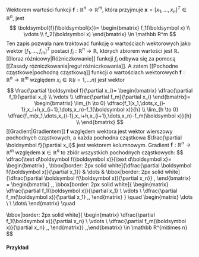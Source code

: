 Wektorem wartości funkcji $\boldsymbol{f}:\mathbb R^n\to \mathbb R^m$, która przyjmuje $\boldsymbol{x}=[x_1,\dots,x_n]^T\in\mathbb R^n$, jest
$$
\boldsymbol{f}(\boldsymbol{x})=
\begin{bmatrix}
f_1(\boldsymbol x) \\
\vdots \\
f_2(\boldsymbol x)
\end{bmatrix} \in \mathbb R^m
$$
Ten zapis pozwala nam traktować funkcję o wartościach wektorowych jako wektor $[f_1,\dots,f_m]^T$ postaci $f_i:\mathbb R^n \to \mathbb R$, których zbiorem wartości jest $\mathbb R$. [[Iloraz różnicowy|Różniczkowanie]] funkcji $f_i$ odbywa się za pomocą [[Zasady różniczkowania|reguł różniczkowania]]. 
A zatem [[Pochodne cząstkowe|pochodną cząstkową]] funkcji o wartościach wektorowych $\boldsymbol f:\mathbb R^n\to\mathbb R^m$ względem $x_i\in\mathbb R (i=1,\dots n)$ jest wektor
$$
\frac{\partial \boldsymbol f}{\partial x_i}=
\begin{bmatrix}
\dfrac{\partial f_1}{\partial x_i} \\
\vdots \\
\dfrac{\partial f_m}{\partial x_i}
\end{bmatrix}=
\begin{bmatrix}
\lim_{h \to 0} \dfrac{f_1(x_1,\dots,x_{i-1},x_i+h,x_{i+1},\dots,x_n)-f_1(\boldsymbol x)}{h} \\
\lim_{h \to 0} \dfrac{f_m(x_1,\dots,x_{i-1},x_i+h,x_{i+1},\dots,x_n)-f_m(\boldsymbol x)}{h} \\
\end{bmatrix}
$$
[[Gradient|Gradientem]] $\boldsymbol f$ względem wektora jest wektor wierszowy pochodnych cząstkowych, a każda pochodna cząstkowa $\frac{\partial \boldsymbol f}{\partial x_i}$ jest wektorem kolumnowym. 
Gradient $\boldsymbol f:\mathbb R^n\to\mathbb R^m$ względem $\boldsymbol x\in\mathbb R^n$ to zbiór wszystkich pochodnych cząstkowych:
$$
\dfrac{\text d\boldsymbol f(\boldsymbol x)}{\text d\boldsymbol x}=
\begin{bmatrix} 
\,
\bbox[border: 2px solid white]{\dfrac{\partial \boldsymbol f(\boldsymbol x)}{\partial x_1}} & 
\dots &
\bbox[border: 2px solid white]{\dfrac{\partial \boldsymbol f(\boldsymbol x)}{\partial x_n}} \,
\end{bmatrix} = 
\begin{bmatrix} \,\,
\bbox[border: 2px solid white]{
\begin{matrix}
\dfrac{\partial f_1(\boldsymbol x)}{\partial x_1} \\
\vdots \\
\dfrac{\partial f_m(\boldsymbol x)}{\partial x_1}
\,\, \end{matrix}
}
\quad
\begin{matrix}
\dots \\
\\
\dots\\
\end{matrix}
\quad

\bbox[border: 2px solid white]{
\begin{matrix}
\dfrac{\partial f_1(\boldsymbol x)}{\partial x_n} \\
\vdots \\
\dfrac{\partial f_m(\boldsymbol x)}{\partial x_n}
\,\, \end{matrix}}
\,\,\end{bmatrix} \in \mathbb R^{m\times n}
$$

#### Przykład 
